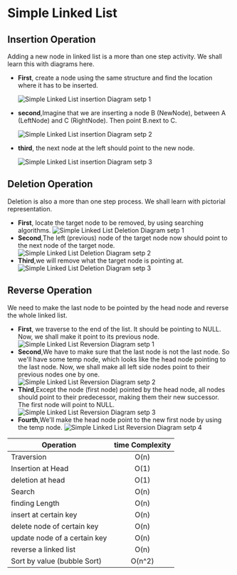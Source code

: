 # Simple Linked List

## Insertion Operation

Adding a new node in linked list is a more than one step activity. We shall learn this with diagrams here.

- __First__, create a node using the same structure and find the location where it has to be inserted.
  
  ![Simple Linked List insertion Diagram setp 1](https://www.tutorialspoint.com/data_structures_algorithms/images/linked_list_insertion_0.jpg)
- __second__,Imagine that we are inserting a node B (NewNode), between A (LeftNode) and C (RightNode). Then point B.next to C.
  
  ![Simple Linked List insertion Diagram setp 2](https://www.tutorialspoint.com/data_structures_algorithms/images/linked_list_insertion_1.jpg)
- __third__, the next node at the left should point to the new node.
  
  ![Simple Linked List insertion Diagram setp 3](https://www.tutorialspoint.com/data_structures_algorithms/images/linked_list_insertion_2.jpg)
  
## Deletion Operation

Deletion is also a more than one step process. We shall learn with pictorial representation.

- __First__, locate the target node to be removed, by using searching algorithms.
  ![Simple Linked List Deletion Diagram setp 1](https://www.tutorialspoint.com/data_structures_algorithms/images/linked_list_deletion_0.jpg)
- __Second__,The left (previous) node of the target node now should point to the next node of the target node.
  ![Simple Linked List Deletion Diagram setp 2](https://www.tutorialspoint.com/data_structures_algorithms/images/linked_list_deletion_1.jpg)
- __Third__,we will remove what the target node is pointing at.
  ![Simple Linked List Deletion Diagram setp 3](https://www.tutorialspoint.com/data_structures_algorithms/images/linked_list_deletion_2.jpg)

## Reverse Operation

We need to make the last node to be pointed by the head node and reverse the whole linked list.

- __First__, we traverse to the end of the list. It should be pointing to NULL. Now, we shall make it point to its previous node.
  ![Simple Linked List Reversion Diagram setp 1](https://www.tutorialspoint.com/data_structures_algorithms/images/linked_list_reverse_1.jpg)
- __Second__,We have to make sure that the last node is not the last node. So we'll have some temp node, which looks like the head node pointing to the last node. Now, we shall make all left side nodes point to their previous nodes one by one.
  ![Simple Linked List Reversion Diagram setp 2](https://www.tutorialspoint.com/data_structures_algorithms/images/linked_list_reverse_2.jpg)
- __Third__,Except the node (first node) pointed by the head node, all nodes should point to their predecessor, making them their new successor. The first node will point to NULL.
  ![Simple Linked List Reversion Diagram setp 3](https://www.tutorialspoint.com/data_structures_algorithms/images/linked_list_reverse_3.jpg)
- __Fourth__,We'll make the head node point to the new first node by using the temp node.
  ![Simple Linked List Reversion Diagram setp 4](https://www.tutorialspoint.com/data_structures_algorithms/images/linked_list_reverse_4.jpg)

| Operation                        | time Complexity |
| -------------------------------- | :-------------: |
| Traversion                       |      O(n)       |
| Insertion at Head                |      O(1)       |
| deletion at head                 |      O(1)       |
| Search                           |      O(n)       |
| finding Length                   |      O(n)       |
| insert at certain key            |      O(n)       |
| delete node of certain key       |      O(n)       |
| update node of a certain key     |      O(n)       |
| reverse a linked list            |      O(n)       |
| Sort by value      (bubble Sort) |     O(n^2)      |
